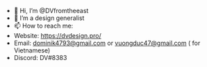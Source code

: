 - 👋 Hi, I’m @DVfromtheeast
- 🌱 I’m a design generalist
- 📫 How to reach me: 
- Website: https://dvdesign.pro/
- Email: dominik4793@gmail.com  or  vuongduc47@gmail.com ( for Vietnamese)
- Discord: DV#8383

<!---
DVfromtheeast/DVfromtheeast is a ✨ special ✨ repository because its `README.md` (this file) appears on your GitHub profile.
You can click the Preview link to take a look at your changes.
--->
